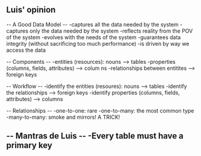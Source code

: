 ## Luis' opinion ##

-- A Good Data Model --
-captures all the data needed by the system
-captures only the data needed by the system
-reflects reality from the POV of the system
-evolves with the needs of the system
-guarantees data integrity (without sacrificing too much performance)
-is driven by way we access the data

-- Components --
-entities (resources): nouns --> tables
-properties (columns, fields, attributes) --> colum ns
-relationships between entitites --> foreign keys

-- Workflow --
-identify the entities (resoures): nouns --> tables
-identify the relationships --> foreign keys
-identify properties (columns, fields, attributes) --> columns

-- Relationships --
-one-to-one: rare
-one-to-many: the most common type
-many-to-many: smoke and mirrors! A TRICK!

-- Mantras de Luis --
-Every table must have a primary key
-